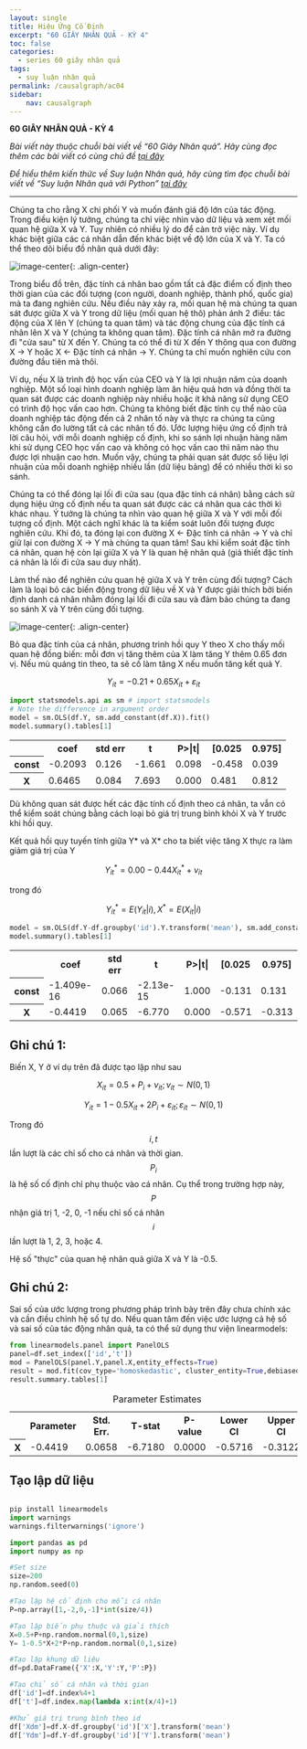 ```yaml
---
layout: single
title: Hiệu Ứng Cố Định
excerpt: "60 GIÂY NHÂN QUẢ - KỲ 4"
toc: false
categories:
  - series 60 giây nhân quả
tags:
  - suy luận nhân quả
permalink: /causalgraph/ac04
sidebar:
    nav: causalgraph
---
```


**60 GIÂY NHÂN QUẢ - KỲ 4**

*Bài viết này thuộc chuỗi bài viết về “60 Giây Nhân quả”. Hãy cùng đọc thêm các bài viết có cùng chủ đề [tại đây](http://kinhtehocvohai.com/causalgraph/)*

*Để hiểu thêm kiến thức về Suy luận Nhân quả, hãy cùng tìm đọc chuỗi bài viết về “Suy luận Nhân quả với Python” [tại đây](http://kinhtehocvohai.com/pythoncausal/)*


-------

Chúng ta cho rằng X chi phối Y và muốn đánh giá độ lớn của tác động. Trong điều kiện lý tưởng, chúng ta chỉ việc nhìn vào dữ liệu và xem xét mối quan hệ giữa X và Y. Tuy nhiên có nhiều lý do để cản trở việc này. Ví dụ khác biệt giữa các cá nhân dẫn đến khác biệt về độ lớn của X và Y. Ta có thể theo dõi biểu đồ nhân quả dưới đây:


![image-center](/assets/images/animatedcausality/ac04/output_8_0.svg){: .align-center}



Trong biểu đồ trên, đặc tính cá nhân bao gồm tất cả đặc điểm cố định theo thời gian của các đối tượng (con người, doanh nghiệp, thành phố, quốc gia) mà ta đang nghiên cứu. Nếu điều này xảy ra, mối quan hệ mà chúng ta quan sát được giữa X và Y trong dữ liệu (mối quan hệ thô) phản ánh 2 điều: tác động của X lên Y (chúng ta quan tâm) và tác động chung của đặc tính cá nhân lên X và Y (chúng ta không quan tâm). Đặc tính cá nhân mở ra đường đi "cửa sau" từ X đến Y. Chúng ta có thể đi từ X đến Y thông qua con đường  X → Y hoăc X ← Đặc tính cá nhân → Y. Chúng ta chỉ muốn nghiên cứu con đường đầu tiên mà thôi.

Ví dụ, nếu X là trình độ học vấn của CEO và Y là lợi nhuận năm của doanh nghiệp. Một số loại hình doanh nghiệp làm ăn hiệu quả hơn và đồng thời ta quan sát được các doanh nghiệp này nhiều hoặc ít khả năng sử dụng CEO có trình độ học vấn cao hơn. Chúng ta không biết đặc tính cụ thể nào của doanh nghiệp tác động đến cả 2 nhân tố này và thực ra chúng ta cũng không cần đo lường tất cả các nhân tố đó. Ước lượng hiệu ứng cố định trả lời câu hỏi, với mỗi doanh nghiệp cố định, khi so sánh lợi nhuận hàng năm khi sử dụng CEO học vấn cao và không có học vấn cao thì năm nào thu được lợi nhuận cao hơn. Muốn vậy, chúng ta phải quan sát được số liệu lợi nhuận của mỗi doanh nghiệp nhiều lần (dữ liệu bảng) để có nhiều thời kì so sánh.

Chúng ta có thể đóng lại lối đi cửa sau (qua đặc tính cá nhân) bằng cách sử dụng hiệu ứng cố định nếu ta quan sát được các cá nhân qua các thời kì khác nhau. Ý tưởng là chúng ta nhìn vào quan hệ giữa X và Y với mỗi đối tượng cố định. Một cách nghĩ khác là ta kiểm soát luôn đối tượng được nghiên cứu. Khi đó, ta đóng lại con đường X ← Đặc tính cá nhân → Y và chỉ giữ lại con đường X → Y mà chúng ta quan tâm! Sau khi kiểm soát đặc tính cá nhân, quan hệ còn lại giữa X và Y là quan hệ nhân quả (giả thiết đặc tính cá nhân là lối đi cửa sau duy nhất).

Làm thế nào để nghiên cứu quan hệ giữa X và Y trên cùng đối tượng? Cách làm là loại bỏ các biến động trong dữ liệu về X và Y được giải thích bởi biến định danh cá nhân nhằm đóng lại lối đi cửa sau và đảm bảo chúng ta đang so sánh X và Y trên cùng đối tượng.

![image-center](/assets/images/animatedcausality/ac04/IV.gif){: .align-center}

Bỏ qua đặc tính của cá nhân, phương trình hồi quy Y theo X cho thấy mối quan hệ đồng biến: mỗi đơn vị tăng thêm của X làm tăng Y thêm 0.65 đơn vị. Nếu mù quáng tin theo, ta sẽ cố làm tăng X nếu muốn tăng kết quả Y.

$$Y_{it} =-0.21+0.65X_{it}+\varepsilon_{it}$$


```python
import statsmodels.api as sm # import statsmodels 
# Note the difference in argument order
model = sm.OLS(df.Y, sm.add_constant(df.X)).fit()
model.summary().tables[1]
```




<table class="simpletable">
<tr>
    <td></td>       <th>coef</th>     <th>std err</th>      <th>t</th>      <th>P>|t|</th>  <th>[0.025</th>    <th>0.975]</th>  
</tr>
<tr>
  <th>const</th> <td>   -0.2093</td> <td>    0.126</td> <td>   -1.661</td> <td> 0.098</td> <td>   -0.458</td> <td>    0.039</td>
</tr>
<tr>
  <th>X</th>     <td>    0.6465</td> <td>    0.084</td> <td>    7.693</td> <td> 0.000</td> <td>    0.481</td> <td>    0.812</td>
</tr>
</table>



Dù không quan sát được hết các đặc tính cố định theo cá nhân, ta vẫn có thể kiểm soát chúng bằng cách loại bỏ giá trị trung bình khỏi X và Y trước khi hồi quy.

Kết quả hồi quy tuyến tính giữa Y* và X* cho ta biết việc tăng X thực ra làm giảm giá trị của Y

$$Y^*_{it}=0.00-0.44X^*_{it}+\nu_{it}$$

trong đó  

$$Y^*_{it}=E(Y_{it}|i), X^*=E(X_{it}|i)$$


```python
model = sm.OLS(df.Y-df.groupby('id').Y.transform('mean'), sm.add_constant(df.X-df.groupby('id').X.transform('mean'))).fit()
model.summary().tables[1]
```




<table class="simpletable">
<tr>
    <td></td>       <th>coef</th>     <th>std err</th>      <th>t</th>      <th>P>|t|</th>  <th>[0.025</th>    <th>0.975]</th>  
</tr>
<tr>
  <th>const</th> <td>-1.409e-16</td> <td>    0.066</td> <td>-2.13e-15</td> <td> 1.000</td> <td>   -0.131</td> <td>    0.131</td>
</tr>
<tr>
  <th>X</th>     <td>   -0.4419</td> <td>    0.065</td> <td>   -6.770</td> <td> 0.000</td> <td>   -0.571</td> <td>   -0.313</td>
</tr>
</table>



## Ghi chú 1:

Biến X, Y ở ví dụ trên đã được tạo lập như sau 

$$X_{it}= 0.5+ P_{i}+ \nu_{it};  \nu_{it} \sim N(0,1)$$

$$Y_{it}= 1 -0.5X_{it}+2P_i+ \varepsilon_{it}; \varepsilon_{it} \sim N(0,1)$$

Trong đó $$i,t$$ lần lượt là các chỉ số cho cá nhân và thời gian. $$P_i$$ là hệ số cố định chỉ phụ thuộc vào cá nhân. Cụ thể trong trường hợp này, $$P$$ nhận giá trị 1, -2, 0, -1 nếu chỉ số cá nhân $$i$$ lần lượt là 1, 2, 3, hoặc 4.


Hệ số "thực" của quan hệ nhân quả giữa X và Y là -0.5.

## Ghi chú 2: 

Sai số của ước lượng trong phương pháp trình bày trên đây chưa chính xác và cần điều chỉnh hệ số tự do. Nếu quan tâm đến việc ước lượng cả hệ số và sai số của tác động nhân quả, ta có thể sử dụng thư viện linearmodels:


```python
from linearmodels.panel import PanelOLS
panel=df.set_index(['id','t'])
mod = PanelOLS(panel.Y,panel.X,entity_effects=True)
result = mod.fit(cov_type='homoskedastic', cluster_entity=True,debiased=True)
result.summary.tables[1]
```




<table class="simpletable">
<caption>Parameter Estimates</caption>
<tr>
  <td></td>  <th>Parameter</th> <th>Std. Err.</th> <th>T-stat</th>  <th>P-value</th> <th>Lower CI</th> <th>Upper CI</th>
</tr>
<tr>
  <th>X</th>  <td>-0.4419</td>   <td>0.0658</td>   <td>-6.7180</td> <td>0.0000</td>   <td>-0.5716</td>  <td>-0.3122</td>
</tr>
</table>



## Tạo lập dữ liệu


```python

pip install linearmodels
import warnings
warnings.filterwarnings('ignore')

import pandas as pd
import numpy as np

#Set size
size=200
np.random.seed(0)

#Tạo lập hệ cố định cho mỗi cá nhân
P=np.array([1,-2,0,-1]*int(size/4))

#Tạo lập biến phụ thuộc và giải thích
X=0.5+P+np.random.normal(0,1,size)
Y= 1-0.5*X+2*P+np.random.normal(0,1,size)

#Tạo lập khung dữ liệu
df=pd.DataFrame({'X':X,'Y':Y,'P':P})

#Tạo chỉ số cá nhân và thời gian
df['id']=df.index%4+1
df['t']=df.index.map(lambda x:int(x/4)+1)

#Khử giá trị trung bình theo id
df['Xdm']=df.X-df.groupby('id')['X'].transform('mean')
df['Ydm']=df.Y-df.groupby('id')['Y'].transform('mean')


```

